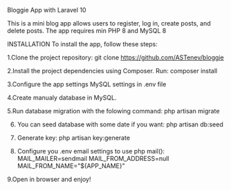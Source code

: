 Bloggie App with Laravel 10

This is a mini blog app allows users to register, log in, create posts, and delete posts. The app requires min PHP 8 and MySQL 8

INSTALLATION
To install the app, follow these steps:

1.Clone the project repository:
git clone https://github.com/ASTenev/bloggie

2.Install the project dependencies using Composer. Run:
    composer install

3.Configure the app settings MySQL settings in .env file

4.Create manualy database in MySQL.

5.Run database migration with the folowing command:
    php artisan migrate

6. You can seed database with some date if you want:
    php artisan db:seed

7. Generate key:
    php artisan key:generate

8. Configure you .env email settings to use php mail():
    MAIL_MAILER=sendmail
    MAIL_FROM_ADDRESS=null
    MAIL_FROM_NAME="${APP_NAME}"
    
9.Open in browser and enjoy!

